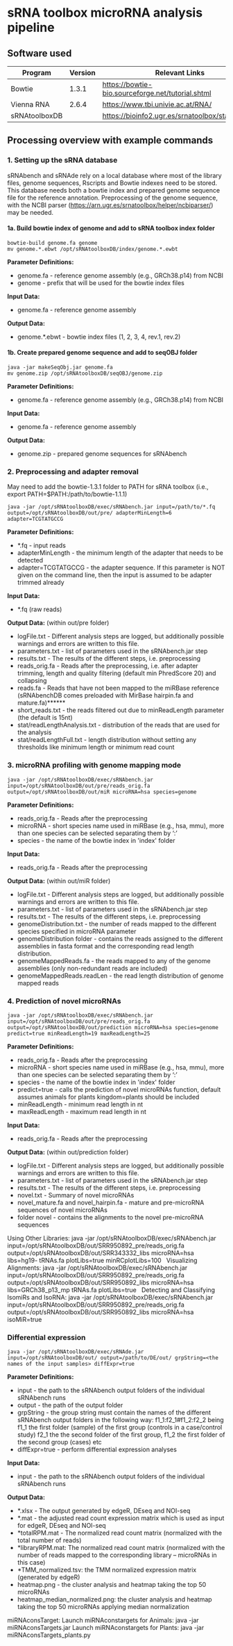 # sRNA toolbox microRNA analysis pipeline

## Software used
| Program | Version | Relevant Links |
| --- | --- | ---|
| Bowtie | 1.3.1 | https://bowtie-bio.sourceforge.net/tutorial.shtml |
| Vienna RNA | 2.6.4 | https://www.tbi.univie.ac.at/RNA/ |
| sRNAtoolboxDB |  | https://bioinfo2.ugr.es/srnatoolbox/standalone/ |

## Processing overview with example commands

### 1. Setting up the sRNA database
sRNAbench and sRNAde rely on a local database where most of the library files, genome sequences, Rscripts and Bowtie indexes need to be stored. This database needs both a bowtie index and prepared genome sequence file for the reference annotation. Preprocessing of the genome sequence, with the NCBI parser (https://arn.ugr.es/srnatoolbox/helper/ncbiparser/) may be needed.

#### 1a. Build bowtie index of genome and add to sRNA toolbox index folder
```
bowtie-build genome.fa genome
mv genome.*.ebwt /opt/sRNAtoolboxDB/index/genome.*.ewbt
```
**Parameter Definitions:**
*  genome.fa - reference genome assembly (e.g., GRCh38.p14) from NCBI
*  genome - prefix that will be used for the bowtie index files  

**Input Data:**
*  genome.fa - reference genome assembly  

**Output Data:** 
*  genome.*.ebwt - bowtie index files (1, 2, 3, 4, rev.1, rev.2)

#### 1b. Create prepared genome sequence and add to seqOBJ folder
```
java -jar makeSeqObj.jar genome.fa
mv genome.zip /opt/sRNAtoolboxDB/seqOBJ/genome.zip
```
**Parameter Definitions:**
*  genome.fa - reference genome assembly (e.g., GRCh38.p14) from NCBI

**Input Data:**
*  genome.fa - reference genome assembly

**Output Data:** 
*  genome.zip - prepared genome sequences for sRNAbench

### 2. Preprocessing and adapter removal
May need to add the bowtie-1.3.1 folder to PATH for sRNA toolbox (i.e., export PATH=$PATH:/path/to/bowtie-1.1.1)
```
java -jar /opt/sRNAtoolboxDB/exec/sRNAbench.jar input=/path/to/*.fq output=/opt/sRNAtoolboxDB/out/pre/ adapterMinLength=6 adapter=TCGTATGCCG 
```
**Parameter Definitions:**
*  *.fq - input reads
*  adapterMinLength - the minimum length of the adapter that needs to be detected
*  adapter=TCGTATGCCG - the adapter sequence. If this parameter is NOT given on the command line, then the input is assumed to be adapter trimmed already

**Input Data:**
*  *.fq (raw reads)

**Output Data:** (within out/pre folder) 
*  logFile.txt - Different analysis steps are logged, but additionally possible warnings and errors are written to this file.  
*  parameters.txt - list of parameters used in the sRNAbench.jar step
*  results.txt - The results of the different steps, i.e. preprocessing
*  reads_orig.fa - Reads after the preprocessing, i.e. after adapter trimming, length and quality filtering (default min PhredScore 20) and collapsing
*  reads.fa - Reads that have not been mapped to the miRBase reference (sRNAbenchDB comes preloaded with MirBase hairpin.fa and mature.fa)******
*  short_reads.txt - the reads filtered out due to minReadLength parameter (the default is 15nt)
* stat/readLengthAnalysis.txt -  distribution of the reads that are used for the analysis
* stat/readLengthFull.txt -  length distribution without setting any thresholds like minimum length or minimum read count
 
### 3. microRNA profiling with genome mapping mode
```
java -jar /opt/sRNAtoolboxDB/exec/sRNAbench.jar input=/opt/sRNAtoolboxDB/out/pre/reads_orig.fa output=/opt/sRNAtoolboxDB/out/miR microRNA=hsa species=genome
```
**Parameter Definitions:**
*  reads_orig.fa - Reads after the preprocessing
*  microRNA - short species name used in miRBase (e.g., hsa, mmu), more than one species can be selected separating them by ‘:’
*  species - the name of the bowtie index in 'index' folder

**Input Data:**
*  reads_orig.fa - Reads after the preprocessing

**Output Data:** (within out/miR folder) 
*  logFile.txt - Different analysis steps are logged, but additionally possible warnings and errors are written to this file.  
*  parameters.txt - list of parameters used in the sRNAbench.jar step
*  results.txt - The results of the different steps, i.e. preprocessing
*  genomeDistribution.txt - the number of reads mapped to the different species specified in microRNA parameter
*  genomeDistribution folder -  contains the reads assigned to the different assemblies in fasta format and the corresponding read length distribution.
*  genomeMappedReads.fa - the reads mapped to any of the genome assemblies (only non-redundant reads are included)
*  genomeMappedReads.readLen - the read length distribution of genome mapped reads

### 4. Prediction of novel microRNAs
```
java -jar /opt/sRNAtoolboxDB/exec/sRNAbench.jar input=/opt/sRNAtoolboxDB/out/pre/reads_orig.fa output=/opt/sRNAtoolboxDB/out/prediction microRNA=hsa species=genome predict=true minReadLength=19 maxReadLength=25
```
**Parameter Definitions:**
*  reads_orig.fa - Reads after the preprocessing
*  microRNA - short species name used in miRBase (e.g., hsa, mmu), more than one species can be selected separating them by ‘:’
*  species - the name of the bowtie index in 'index' folder
*  predict=true - calls the prediction of novel microRNAs function, default assumes animals for plants kingdom=plants should be included
*  minReadLength - minimum read length in nt
*  maxReadLength - maximum read length in nt

**Input Data:**
*  reads_orig.fa - Reads after the preprocessing

**Output Data:** (within out/prediction folder) 
*  logFile.txt - Different analysis steps are logged, but additionally possible warnings and errors are written to this file.  
*  parameters.txt - list of parameters used in the sRNAbench.jar step
*  results.txt - The results of the different steps, i.e. preprocessing
*  novel.txt - Summary of novel microRNAs
*  novel_mature.fa and novel_hairpin.fa - mature and pre-microRNA sequences of novel microRNAs
*  folder novel - contains the alignments to the novel pre-microRNA sequences 
  
Using Other Libraries:
java -jar /opt/sRNAtoolboxDB/exec/sRNAbench.jar input=/opt/sRNAtoolboxDB/out/SRR950892_pre/reads_orig.fa output=/opt/sRNAtoolboxDB/out/SRR343332_libs microRNA=hsa libs=hg19- tRNAs.fa plotLibs=true minRCplotLibs=100
 
Visualizing Alignments:
java -jar /opt/sRNAtoolboxDB/exec/sRNAbench.jar input=/opt/sRNAtoolboxDB/out/SRR950892_pre/reads_orig.fa output=/opt/sRNAtoolboxDB/out/SRR950892_libs microRNA=hsa libs=GRCh38_p13_mp tRNAs.fa plotLibs=true
 
Detecting and Classifying IsomiRs and IsoRNA:
java -jar /opt/sRNAtoolboxDB/exec/sRNAbench.jar input=/opt/sRNAtoolboxDB/out/SRR950892_pre/reads_orig.fa output=/opt/sRNAtoolboxDB/out/SRR950892_libs microRNA=hsa isoMiR=true
 
### Differential expression
```
java -jar /opt/sRNAtoolboxDB/exec/sRNAde.jar input=/opt/sRNAtoolboxDB/out/ output=/path/to/DE/out/ grpString=<the names of the input samples> diffExpr=true
```
**Parameter Definitions:**
*  input - the path to the sRNAbench output folders of the individual sRNAbench runs
*  output - the path of the output folder
*  grpString - the group string must contain the names of the different sRNAbench output folders in the following way: f1_1:f2_1#f1_2:f2_2 being f1_1 the first folder (sample) of the first group (controls in a case/control study) f2_1 the the second folder of the first group, f1_2 the first folder of the second group (cases) etc
*  diffExpr=true - perform differential expression analyses

**Input Data:**
*  input - the path to the sRNAbench output folders of the individual sRNAbench runs

**Output Data:** 
*  *.xlsx - The output generated by edgeR, DEseq and NOI-seq
*  *.mat - the adjusted read count expression matrix which is used as input for edgeR, DEseq and NOI-seq
*  *totalRPM.mat - The normalized read count matrix (normalized with the total number of reads)
*  *libraryRPM.mat: The normalized read count matrix (normalized with the number of reads mapped to the corresponding library – microRNAs in this case)
*  *TMM_normalized.tsv: the TMM normalized expression matrix (generated by edgeR)
*  heatmap.png -  the cluster analysis and heatmap taking the top 50 microRNAs
*  heatmap_median_normalized.png: the cluster analysis and heatmap taking the top 50 microRNAs applying median normalization


miRNAconsTarget:
Launch miRNAconstargets for Animals:
java -jar miRNAconsTargets.jar
Launch miRNAconstargets for Plants:
java -jar miRNAconsTargets_plants.py
